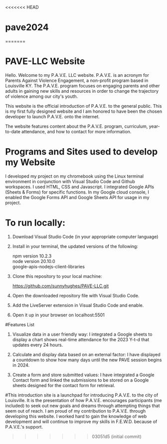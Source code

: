 <<<<<<< HEAD
# pave2024
=======

# PAVE-LLC Website
Hello. Welcome to my P.A.V.E. LLC website. P.A.V.E. is an acronym for Parents Against Violence Engagement, a non-profit program based in Louisville KY. The P.A.V.E. program focuses on engaging parents and other adults in gaining new skills and resources in order to change the trajectory of violence among our city's youth. 

This website is the official introduction of P.A.V.E. to the general public. This is my first fully designed website and I am honored to have been the chosen developer to launch P.A.V.E. onto the internet.

The website features content about the P.A.V.E. program, curriculum, year-to-date attendance, and how to contact for more information.

# Programs and Sites used to develop my Website
I developed my project on my chromebook using the Linux terminal environment in conjunction with Visual Studio Code and Github workspaces. I used HTML, CSS and Javascript. I integrated Google APIs (Sheets & Forms) for specific functions. In my Google cloud console, I enabled the Google Forms API and Google Sheets API for usage in my project.

# To run locally:

1. Download Visual Studio Code (in your appropriate computer language)

2. Install in your terminal, the updated versions of the following:<br>

      npm version 10.2.3<br>
      node version 20.10.0<br>
      google-apis-nodejs-client-libraries<br>

3. Clone this repository to your local machine:

   https://github.com/sunnyhughes/PAVE-LLC.git

   
4. Open the downloaded repository file with Visual Studio Code.

5. Add the LiveServer extension in Visual Studio Code and enable.

6. Open it up in your browser on localhost:5501

#Features List

1. Visualize data in a user friendly way: I integrated a Google sheets to display a chart shows real-time attendance for the 2023 Y-t-d that updates every 24 hours.

2. Calculate and display data based on an external factor: I have displayed a countdown to show how many days until the new PAVE session begins in 2024.

3. Create a form and store submitted values: I have integrated a Google Contact form and linked the submissions to be stored on a Google sheets designed for the contact form for retrieval.

#This introduction site
is a launchpad for introducing P.A.V.E. to the city of Louisville. It is the presentation of how P.A.V.E. encourages participants (me included) to seek out new goals and dreams through attempting things that seem out of reach. I am proud of my contribution to P.A.V.E. through developing this website. I worked hard to gain the knowledge of web development and will continue to improve my skills in F.E.W.D. because of P.A.V.E.'s support. 
>>>>>>> 03051d5 (initial commit)
